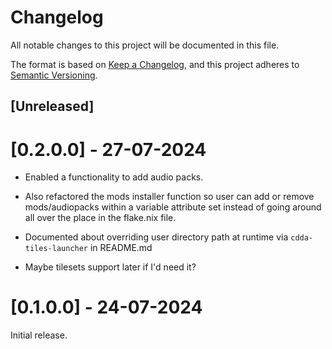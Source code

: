 # Changelog

All notable changes to this project will be documented in this file.

The format is based on [Keep a Changelog](https://keepachangelog.com/en/1.1.0/),
and this project adheres to [Semantic Versioning](https://semver.org/spec/v2.0.0.html).

## [Unreleased]

# [0.2.0.0] - 27-07-2024

- Enabled a functionality to add audio packs.
- Also refactored the mods installer function so user can add or remove 
mods/audiopacks within a variable attribute set instead of going around all over
the place in the flake.nix file.
- Documented about overriding user directory path at runtime via 
`cdda-tiles-launcher` in README.md

- Maybe tilesets support later if I'd need it?


# [0.1.0.0] - 24-07-2024

Initial release.